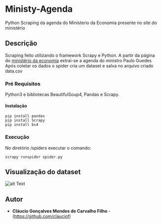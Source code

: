# Ministy-Agenda
Python Scraping  da agenda do Ministerio da Economia presente no site do ministério

## Descrição 
Scraping feito utilizando o framework Scrapy e Python. A partir da página do [ministério da economia](http://www.economia.gov.br/agendas/gabinete-do-ministro/ministro-da-economia/paulo-guedes/) extrai-se a agenda do ministro Paulo Guedes
Após coletar os dados o spider cria um dataset e salva no arquivo criado data.csv 

### Pré Requisitos

Python3 e bibliotecas BeautifulSoup4, Pandas e Scrapy.

#### Instalação
```
pip install pandas
pip install Scrapy
pip install bs4
```

### Execução
No diretório /spiders executar o comando:
```
scrapy runspider spider.py
```

## Visualização do dataset

![alt Text](https://github.com/clauciof/Ministy-Agenda/blob/master/visualizacao.png)



## Autor

* **Cláucio Gonçalves Mendes de Carvalho Filho** - (https://github.com/clauciof)


